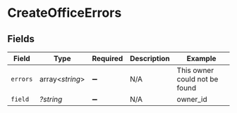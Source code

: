 # CreateOfficeErrors


## Fields

| Field                         | Type                          | Required                      | Description                   | Example                       |
| ----------------------------- | ----------------------------- | ----------------------------- | ----------------------------- | ----------------------------- |
| `errors`                      | array<*string*>               | :heavy_minus_sign:            | N/A                           | This owner could not be found |
| `field`                       | *?string*                     | :heavy_minus_sign:            | N/A                           | owner_id                      |